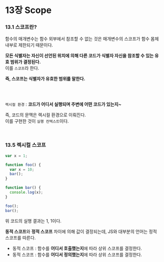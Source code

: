 # 13장 Scope

### 13.1 스코프란?

함수의 매개변수는 함수 외부에서 참조할 수 없는 것은 매개변수의 스코프가 함수 몸체 내부로 제한되기 때문이다.

**모든 식별자는 자신이 선언된 위치에 의해 다른 코드가 식별자 자신을 참조할 수 있는 유효 범위가 결정된다.** <br>
이를 `스코프`라 한다.

**즉, 스코프는 식별자가 유효한 범위를 말한다.**

<br><br>

`렉시컬 환경` : **코드가 어디서 실행되며 주변에 어떤 코드가 있는지~**

즉, 코드의 문맥은 렉시컬 환경으로 이뤄진다. <br>
이를 구현한 것이 `실행 컨텍스트`이다.

<br>

### 13.5 렉시컬 스코프

```js
var x = 1;

function foo() {
  var x = 10;
  bar();
}

function bar() {
  console.log(x);
}

foo();
bar();
```

위 코드의 실행 결과는 1, 1이다.

**동적 스코프**와 **정적 스코프** 차이에 의해 값이 결정되는데, JS와 대부분의 언어는 정적 스코프를 따른다.

- 동적 스코프 : 함수를 **어디서 호출했는지**에 따라 상위 스코프를 결정한다.
- 동적 스코프 : 함수를 **어디서 정의했는지**에 따라 상위 스코프를 결정한다.

<br>

